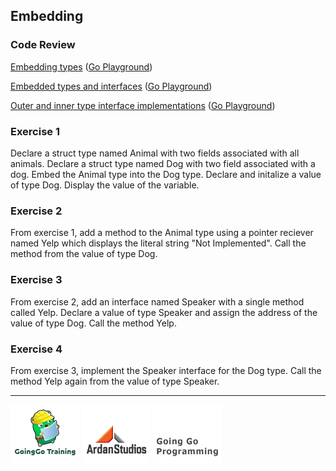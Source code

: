 ## Embedding

### Code Review

[Embedding types](../example1/example1.go) ([Go Playground](http://play.golang.org/p/ND55kR3Zzt))

[Embedded types and interfaces](../example2/example2.go) ([Go Playground](http://play.golang.org/p/8vI4KDm2sG))

[Outer and inner type interface implementations](../example3/example3.go) ([Go Playground](http://play.golang.org/p/W89veLizhb))

### Exercise 1
Declare a struct type named Animal with two fields associated with all animals. Declare a struct type named Dog with two field associated with a dog. Embed the Animal type into the Dog type. Declare and initalize a value of type Dog. Display the value of the variable.

### Exercise 2
From exercise 1, add a method to the Animal type using a pointer reciever named Yelp which displays the literal string "Not Implemented". Call the method from the value of type Dog.

### Exercise 3
From exercise 2, add an interface named Speaker with a single method called Yelp. Declare a value of type Speaker and assign the address of the value of type Dog. Call the method Yelp.

### Exercise 4
From exercise 3, implement the Speaker interface for the Dog type. Call the method Yelp again from the value of type Speaker.

___
[![GoingGo Training](../../../00-slides/images/ggt_logo.png)](http://www.goinggotraining.net)
[![Ardan Studios](../../../00-slides/images/ardan_logo.png)](http://www.ardanstudios.com)
[![GoingGo Blog](../../../00-slides/images/ggb_logo.png)](http://www.goinggo.net)